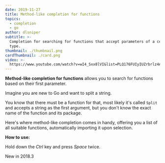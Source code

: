 ```yaml
---
date: 2019-11-27
title: Method-like completion for functions
topics:
  - completion
  - go
author: dlsniper
subtitle: >-
  Completion for searching for functions that accept parameters of a certain
  type.
thumbnail: ./thumbnail.png
cardThumbnail: ./card.png
video: >-
  https://www.youtube.com/watch?v=wI4_Sxx8lVI&list=PLQ176FUIyIUZrbrlz4AY1V8VzBJKZyVlW&index=85
---
```


**Method-like completion for functions** allows you to search for functions
based on their first parameter.

Imagine you are new to Go and want to split a string.

You know that there must be a function for that, most likely it's
called `Split` and accepts a string as the first argument,
but you don't know the exact name of the function and its package.

Here's where method-like completion comes in handy, offering you
a list of all suitable functions, automatically importing it upon selection.

**How to use:**

Hold down the _Ctrl_ key and press _Space_ twice.

<span class="tag is-rounded">New in 2018.3</span>
